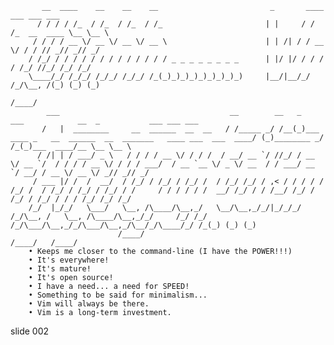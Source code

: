            __  ____    __    __    __                         _       ____         ___ ___ ___
          / / / / /_  / /_  / /_  / /_                       | |     / / /_  __  ____ \__ \__ \
         / / / / __ \/ __ \/ __ \/ __ \                      | | /| / / __ \/ / / // _// _// _/
        / /_/ / / / / / / / / / / / / / _ _ _ _ _ _ _ _      | |/ |/ / / / / /_/ //_/ /_/ /_/
        \____/_/ /_/_/ /_/_/ /_/_/ /_(_)_)_)_)_)_)_)_)_)     |__/|__/_/ /_/\__, /(_) (_) (_)
                                                                          /____/
            ___                                      __        __   _                                                             ___            __  _           ___ ___ ___
           /   |  ________     __  ______  __  __   / /_____ _/ /__(_)___  ____ _   __  ______  __  _______   ____ ___  ___  ____/ (_)________ _/ /_(_)___  ____/__ \__ \__ \
          / /| | / ___/ _ \   / / / / __ \/ / / /  / __/ __ `/ //_/ / __ \/ __ `/  / / / / __ \/ / / / ___/  / __ `__ \/ _ \/ __  / / ___/ __ `/ __/ / __ \/ __ \/ _// _// _/
         / ___ |/ /  /  __/  / /_/ / /_/ / /_/ /  / /_/ /_/ / ,< / / / / / /_/ /  / /_/ / /_/ / /_/ / /     / / / / / /  __/ /_/ / / /__/ /_/ / /_/ / /_/ / / / /_/ /_/ /_/
        /_/  |_/_/   \___/   \__, /\____/\__,_/   \__/\__,_/_/|_/_/_/ /_/\__, /   \__, /\____/\__,_/_/     /_/ /_/ /_/\___/\__,_/_/\___/\__,_/\__/_/\____/_/ /_(_) (_) (_)
                            /____/                                      /____/   /____/
        • Keeps me closer to the command-line (I have the POWER!!!)
        • It's everywhere!
        • It's mature!
        • It's open source!
        • I have a need... a need for SPEED!
        • Something to be said for minimalism...
        • Vim will always be there.
        • Vim is a long-term investment.















































































slide 002
